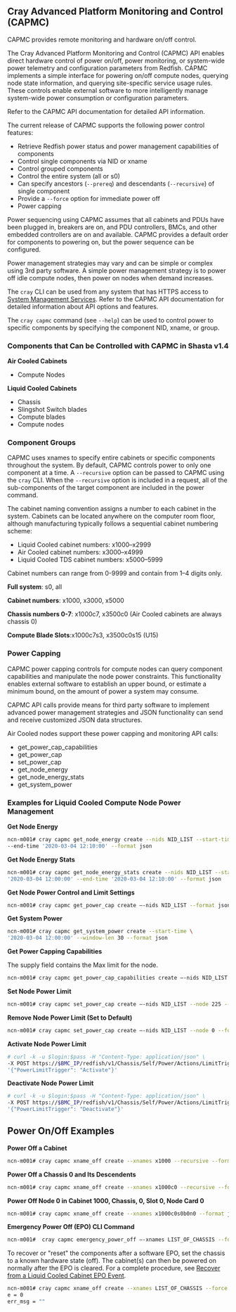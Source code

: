 ## Cray Advanced Platform Monitoring and Control \(CAPMC\)

CAPMC provides remote monitoring and hardware on/off control.

The Cray Advanced Platform Monitoring and Control \(CAPMC\) API enables direct hardware control of power on/off, power monitoring, or system-wide power telemetry and configuration parameters from Redfish. CAPMC implements a simple interface for powering on/off compute nodes, querying node state information, and querying site-specific service usage rules. These controls enable external software to more intelligently manage system-wide power consumption or configuration parameters.

Refer to the CAPMC API documentation for detailed API information.

The current release of CAPMC supports the following power control features:

- Retrieve Redfish power status and power management capabilities of components
- Control single components via NID or xname
- Control grouped components
- Control the entire system \(all or s0\)
- Can specify ancestors \(`--prereq`\) and descendants \(`--recursive`\) of single component
- Provide a `--force` option for immediate power off
- Power capping

Power sequencing using CAPMC assumes that all cabinets and PDUs have been plugged in, breakers are on, and PDU controllers, BMCs, and other embedded controllers are on and available. CAPMC provides a default order for components to powering on, but the power sequence can be configured.

Power management strategies may vary and can be simple or complex using 3rd party software. A simple power management strategy is to power off idle compute nodes, then power on nodes when demand increases.

The `cray` CLI can be used from any system that has HTTPS access to [System Management Services](../network/Access_to_System_Management_Services.md). Refer to the CAPMC API documentation for detailed information about API options and features.

The `cray capmc` command \(see `--help`\) can be used to control power to specific components by specifying the component NID, xname, or group.

### Components that Can be Controlled with CAPMC in Shasta v1.4

**Air Cooled Cabinets**

- Compute Nodes

**Liquid Cooled Cabinets**

- Chassis
- Slingshot Switch blades
- Compute blades
- Compute nodes

### Component Groups

CAPMC uses xnames to specify entire cabinets or specific components throughout the system. By default, CAPMC controls power to only one component at a time. A `--recursive` option can be passed to CAPMC using the `cray` CLI. When the `--recursive` option is included in a request, all of the sub-components of the target component are included in the power command.

The cabinet naming convention assigns a number to each cabinet in the system. Cabinets can be located anywhere on the computer room floor, although manufacturing typically follows a sequential cabinet numbering scheme:

- Liquid Cooled cabinet numbers: x1000–x2999
- Air Cooled cabinet numbers: x3000–x4999
- Liquid Cooled TDS cabinet numbers: x5000–5999

Cabinet numbers can range from 0-9999 and contain from 1–4 digits only.

**Full system**: s0, all

**Cabinet numbers**: x1000, x3000, x5000

**Chassis numbers 0-7**: x1000c7, x3500c0 \(Air Cooled cabinets are always chassis 0\)

**Compute Blade Slots**:x1000c7s3, x3500c0s15 \(U15\)

### Power Capping

CAPMC power capping controls for compute nodes can query component capabilities and manipulate the node power constraints. This functionality enables external software to establish an upper bound, or estimate a minimum bound, on the amount of power a system may consume.

CAPMC API calls provide means for third party software to implement advanced power management strategies and JSON functionality can send and receive customized JSON data structures.

Air Cooled nodes support these power capping and monitoring API calls:

- get\_power\_cap\_capabilities
- get\_power\_cap
- set\_power\_cap
- get\_node\_energy
- get\_node\_energy\_stats
- get\_system\_power

### Examples for Liquid Cooled Compute Node Power Management

**Get Node Energy**

```bash
ncn-m001# cray capmc get_node_energy create --nids NID_LIST --start-time '2020-03-04 12:00:00' \
--end-time '2020-03-04 12:10:00' --format json
```

**Get Node Energy Stats**

```bash
ncn-m001# cray capmc get_node_energy_stats create --nids NID_LIST --start-time \
'2020-03-04 12:00:00' --end-time '2020-03-04 12:10:00' --format json
```

**Get Node Power Control and Limit Settings**

```bash
ncn-m001# cray capmc get_power_cap create –-nids NID_LIST --format json
```

**Get System Power**

```bash
ncn-m001# cray capmc get_system_power create --start-time \
'2020-03-04 12:00:00' --window-len 30 --format json
```

**Get Power Capping Capabilities**

The supply field contains the Max limit for the node.

```bash
ncn-m001# cray capmc get_power_cap_capabilities create –-nids NID_LIST --format json
```

**Set Node Power Limit**

```bash
ncn-m001# cray capmc set_power_cap create –-nids NID_LIST --node 225 --format json
```

**Remove Node Power Limit \(Set to Default\)**

```bash
ncn-m001# cray capmc set_power_cap create –-nids NID_LIST --node 0 --format json
```

**Activate Node Power Limit**

```bash
# curl -k -u $login:$pass -H "Content-Type: application/json" \
-X POST https://$BMC_IP/redfish/v1/Chassis/Self/Power/Actions/LimitTrigger --date
'{"PowerLimitTrigger": "Activate"}'
```

**Deactivate Node Power Limit**

```bash
# curl -k -u $login:$pass -H "Content-Type: application/json" \
-X POST https://$BMC_IP/redfish/v1/Chassis/Self/Power/Actions/LimitTrigger --data
'{"PowerLimitTrigger": "Deactivate"}'
```

## Power On/Off Examples

**Power Off a Cabinet**

```bash
ncn-m001# cray capmc xname_off create --xnames x1000 --recursive --format json
```

**Power Off a Chassis 0 and Its Descendents**

```bash
ncn-m001# cray capmc xname_off create --xnames x1000c0 --recursive --format json
```

**Power Off Node 0 in Cabinet 1000, Chassis, 0, Slot 0, Node Card 0**

```bash
ncn-m001# cray capmc xname_off create --xnames x1000c0s0b0n0 --format json
```

**Emergency Power Off \(EPO\) CLI Command**

```bash
ncn-m001#  cray capmc emergency_power_off –-xnames LIST_OF_CHASSIS --force --format json
```

To recover or "reset" the components after a software EPO, set the chassis to a known hardware state \(off\). The cabinet\(s\) can then be powered on normally after the EPO is cleared. For a complete procedure, see [Recover from a Liquid Cooled Cabinet EPO Event](Recover_from_a_Liquid_Cooled_Cabinet_EPO_Event.md).

```bash
ncn-m001# cray capmc xname_off create --xnames LIST_OF_CHASSIS --force true
e = 0
err_msg = ""
```


